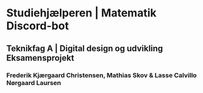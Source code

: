 # Studiehjælperen | Matematik Discord-bot
## Teknikfag A | Digital design og udvikling Eksamensprojekt
### Frederik Kjærgaard Christensen, Mathias Skov & Lasse Calvillo Nørgaard Laursen
